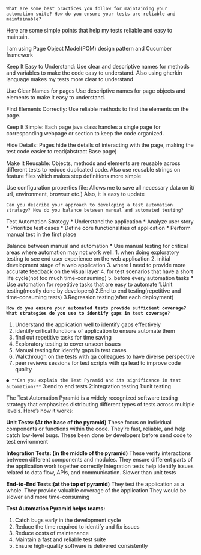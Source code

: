 `What are some best practices you follow for maintaining your
automation suite? How do you ensure your tests are reliable and
maintainable?`

Here are some simple points that help my tests reliable and easy to maintain.

I am using Page Object Model(POM) design pattern and Cucumber framework

Keep It Easy to Understand:
Use clear and descriptive names for methods and variables to make the code easy to understand.
Also using gherkin language makes my tests more clear to understand

Use Clear Names for pages
Use descriptive names for page objects and elements to make it easy to understand.

Find Elements Correctly:
Use reliable methods to find the elements on the page.

Keep It Simple:
Each page java class handles a single page for corresponding webpage or section to keep the code organized.

Hide Details:
Pages hide the details of interacting with the page, making the test code easier to read(abstract Base page)

Make It Reusable:
Objects, methods and elements are reusable across different tests to reduce duplicated code.
Also use reusable strings on feature files which makes step definitions more simple

Use configuration properties file:
Allows me to save all necessary data on it( url, environment, browser etc.) Also, it is easy to update 



`Can you describe your approach to developing a test automation
strategy? How do you balance between manual and automated
testing?`

Test Automation Strategy 
       * Understand the application
       * Analyze user story
       * Prioritize test cases
       * Define core functionalities of application
       * Perform manual test in the first place

Balance between manual and automation
       * Use manual testing for critical areas where automation may not work well.
              1. when doing exploratory testing to see end user experience on the web application
              2. initial development stage of a web application 
              3. where I need to provide more accurate feedback on the visual layer
              4. for test scenarios that have a short life cycle(not too much time-consuming) 
              5. before every automation tasks
       * Use automation for repetitive tasks that are easy to automate
              1.Unit testing(mostly done by developers)
              2.End to end testing(repetitive and time-consuming tests)
              3.Regression testing(after each deployment)


**`How do you ensure your automated tests provide sufficient coverage?
What strategies do you use to identify gaps in test coverage?`**

1. Understand the application well to identify gaps effectively
2. identify critical functions of application to ensure automate them
3. find out repetitive tasks for time saving 
4. Exploratory testing to cover unseen issues
5. Manual testing for identify gaps in test cases
6. Walkthrough on the tests with qa colleagues to have diverse perspective
7. peer reviews sessions for test scripts with qa lead to improve code quality


`● **Can you explain the Test Pyramid and its significance in test
automation?**`
3:end to end tests
2:integration testing
1:unit testing

The Test Automation Pyramid is a widely recognized software testing strategy that emphasizes distributing different types of tests across multiple levels. Here’s how it works:

**Unit Tests: (At the base of the pyramid)**
These focus on individual components or functions within the code.
They’re fast, reliable, and help catch low-level bugs.
These been done by developers before send code to test environment

**Integration Tests: (in the middle of the pyramid)** 
These verify interactions between different components and modules.
They ensure different parts of the application work together correctly 
Integration tests help identify issues related to data flow, APIs, and communication.
Slower than unit tests

**End-to-End Tests:(at the top of pyramid)**
They test the application as a whole.
They provide valuable coverage of the application
They would be slower and more time-consuming


**Test Automation Pyramid helps teams:**

1. Catch bugs early in the development cycle
2. Reduce the time required to identify and fix issues
3. Reduce costs of maintenance
4. Maintain a fast and reliable test suite
5. Ensure high-quality software is delivered consistently

        